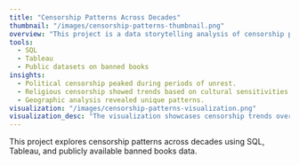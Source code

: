 ```yaml
---
title: "Censorship Patterns Across Decades"
thumbnail: "/images/censorship-patterns-thumbnail.png"
overview: "This project is a data storytelling analysis of censorship patterns across different decades. Using variables such as the Title, Author, Year of Publication, Year of Ban, Country/Region of Ban, Reason for Ban, Political/Social Context, and Themes, we explored how censorship evolved in various regions."
tools:
  - SQL
  - Tableau
  - Public datasets on banned books
insights:
  - Political censorship peaked during periods of unrest.
  - Religious censorship showed trends based on cultural sensitivities.
  - Geographic analysis revealed unique patterns.
visualization: "/images/censorship-patterns-visualization.png"
visualization_desc: "The visualization showcases censorship trends over time and correlates them with global political events."
---
```




This project explores censorship patterns across decades using SQL, Tableau, and publicly available banned books data.



